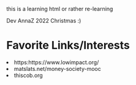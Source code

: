 <html>
<p>this is a learning html or rather re-learning </P>
Dev AnnaZ  2022 Christmas :)



















































<p><h1>Favorite Links/Interests </h1> <p>
<list>
<li>https:https://www.lowimpact.org/</li>
<li>matslats.net/money-society-mooc</li>
<li>thiscob.org</li>


</list>











</html>
